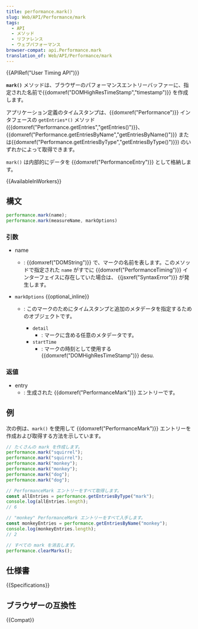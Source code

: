 ```yaml
---
title: performance.mark()
slug: Web/API/Performance/mark
tags:
  - API
  - メソッド
  - リファレンス
  - ウェブパフォーマンス
browser-compat: api.Performance.mark
translation_of: Web/API/Performance/mark
---
```

{{APIRef("User Timing API")}}

**`mark()`** メソッドは、ブラウザーのパフォーマンスエントリーバッファーに、指定された名前で{{domxref("DOMHighResTimeStamp","timestamp")}} を作成します。

アプリケーション定義のタイムスタンプは、{{domxref("Performance")}} インタフェースの `getEntries*()` メソッド ({{domxref("Performance.getEntries","getEntries()")}}、{{domxref("Performance.getEntriesByName","getEntriesByName()")}} または{{domxref("Performance.getEntriesByType","getEntriesByType()")}}) のいずれかによって取得できます。

`mark()` は内部的にデータを {{domxref("PerformanceEntry")}} として格納します。

{{AvailableInWorkers}}

## 構文

```js
performance.mark(name);
performance.mark(measureName, markOptions)
```

### 引数

- name
  - : {{domxref("DOMString")}} で、マークの名前を表します。このメソッドで指定された `name` がすでに {{domxref("PerformanceTiming")}} インターフェイスに存在していた場合は、 {{jsxref("SyntaxError")}} が発生します。

- `markOptions` {{optional_inline}}
  - : このマークのためにタイムスタンプと追加のメタデータを指定するためのオブジェクトです。

    - `detail`
      - : マークに含める任意のメタデータです。
    - `startTime`
      - : マークの時刻として使用する {{domxref("DOMHighResTimeStamp")}} desu.

### 返値

- entry
  - : 生成された {{domxref("PerformanceMark")}} エントリーです。

## 例

次の例は、`mark()` を使用して {{domxref("PerformanceMark")}} エントリーを作成および取得する方法を示しています。

```js
// たくさんの mark を作成します。
performance.mark("squirrel");
performance.mark("squirrel");
performance.mark("monkey");
performance.mark("monkey");
performance.mark("dog");
performance.mark("dog");

// PerformanceMark エントリーをすべて取得します。
const allEntries = performance.getEntriesByType("mark");
console.log(allEntries.length);
// 6

// "monkey" PerformanceMark エントリーをすべて入手します。
const monkeyEntries = performance.getEntriesByName("monkey");
console.log(monkeyEntries.length);
// 2

// すべての mark を消去します。
performance.clearMarks();
```

## 仕様書

{{Specifications}}

## ブラウザーの互換性

{{Compat}}
